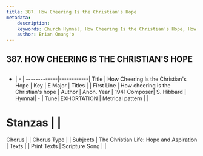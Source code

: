```yaml
---
title: 387. How Cheering Is the Christian's Hope
metadata:
    description: 
    keywords: Church Hymnal, How Cheering Is the Christian's Hope, How cheering is the Christian&#039;s hope, 
    author: Brian Onang'o
---
```



## 387. HOW CHEERING IS THE CHRISTIAN'S HOPE

```txt

```

- |   -  |
-------------|------------|
Title | How Cheering Is the Christian's Hope |
Key | E Major |
Titles |  |
First Line | How cheering is the Christian&#039;s hope |
Author | Anon.
Year | 1941
Composer| S. Hibbard |
Hymnal|  - |
Tune| EXHORTATION |
Metrical pattern | |
# Stanzas |  |
Chorus |  |
Chorus Type |  |
Subjects | The Christian Life: Hope and Aspiration |
Texts |  |
Print Texts | 
Scripture Song |  |
  
